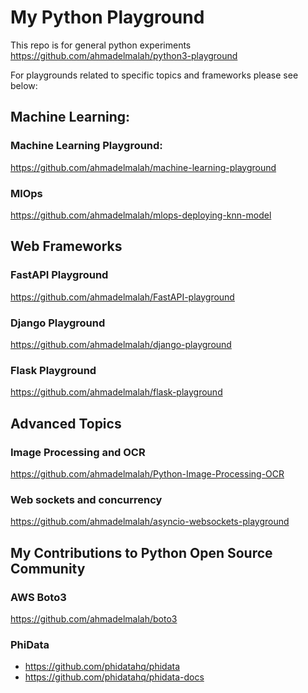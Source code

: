 # My Python Playground
This repo is for general python experiments
https://github.com/ahmadelmalah/python3-playground

For playgrounds related to specific topics and frameworks please see below:

## Machine Learning:

### Machine Learning Playground:
https://github.com/ahmadelmalah/machine-learning-playground

### MlOps
https://github.com/ahmadelmalah/mlops-deploying-knn-model

## Web Frameworks
### FastAPI Playground
https://github.com/ahmadelmalah/FastAPI-playground

### Django Playground
https://github.com/ahmadelmalah/django-playground

### Flask Playground
https://github.com/ahmadelmalah/flask-playground

## Advanced Topics
### Image Processing and OCR
https://github.com/ahmadelmalah/Python-Image-Processing-OCR

### Web sockets and concurrency
https://github.com/ahmadelmalah/asyncio-websockets-playground

## My Contributions to Python Open Source Community
### AWS Boto3
https://github.com/ahmadelmalah/boto3

### PhiData
- https://github.com/phidatahq/phidata
- https://github.com/phidatahq/phidata-docs